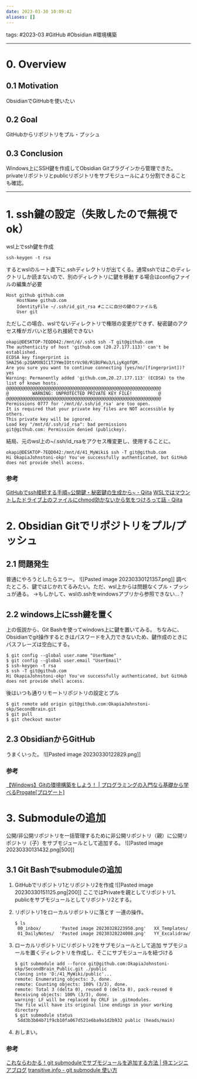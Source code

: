 ```yaml
---
date: 2023-03-30 10:09:42
aliases: []
---
```

tags: #2023-03 #GitHub #Obsidian #環境構築 

---
# 0. Overview
## 0.1 Motivation
ObsidianでGitHubを使いたい
## 0.2 Goal
GitHubからリポジトリをプル・プッシュ
## 0.3 Conclusion
Windows上にSSH鍵を作成してObsidian Gitプラグインから管理できた。
privateリポジトリとpublicリポジトリをサブモジュールにより分割できることも確認。

---
# 1. ssh鍵の設定（失敗したので無視でok）

wsl上でssh鍵を作成
```
ssh-keygen -t rsa
```
するとwslのルート直下に.sshディレクトリが出てくる。通常sshではこのディレクトリしか読まないので、別のディレクトリに鍵を移動する場合はconfigファイルの編集が必要
```
Host github github.com
	HostName github.com
	IdentityFile ~/.ssh/id_git_rsa #ここに自分の鍵のファイル名
	User git
```

ただしこの場合、wslでないディレクトリで権限の変更ができず、秘密鍵のアクセス権がガバいと怒られ接続できない
```
okapi@DESKTOP-7EQD042:/mnt/d/.ssh$ ssh -T git@github.com
The authenticity of host 'github.com (20.27.177.113)' can't be established.
ECDSA key fingerprint is SHA256:p2QAMXNIC1TJYWeIOttrVc98/R1BUFWu3/LiyKgUfQM.
Are you sure you want to continue connecting (yes/no/[fingerprint])? yes
Warning: Permanently added 'github.com,20.27.177.113' (ECDSA) to the list of known hosts.
@@@@@@@@@@@@@@@@@@@@@@@@@@@@@@@@@@@@@@@@@@@@@@@@@@@@@@@@@@@
@         WARNING: UNPROTECTED PRIVATE KEY FILE!          @
@@@@@@@@@@@@@@@@@@@@@@@@@@@@@@@@@@@@@@@@@@@@@@@@@@@@@@@@@@@
Permissions 0777 for '/mnt/d/.ssh/id_rsa' are too open.
It is required that your private key files are NOT accessible by others.
This private key will be ignored.
Load key "/mnt/d/.ssh/id_rsa": bad permissions
git@github.com: Permission denied (publickey).
```

結局、元のwsl上の~/.ssh/id_rsaをアクセス権変更し、使用することに。
```
okapi@DESKTOP-7EQD042:/mnt/d/41_MyWiki$ ssh -T git@github.com
Hi OkapiaJohnstoni-okp! You've successfully authenticated, but GitHub does not provide shell access.
```

### 参考
[GitHubでssh接続する手順\~公開鍵・秘密鍵の生成から\~ - Qiita](https://qiita.com/shizuma/items/2b2f873a0034839e47ce)
[WSLではマウントしたドライブ上のファイルにchmod効かないから気をつけろって話 - Qiita](https://qiita.com/penguinz222/items/8b0f28aade7b3a4e050a)

# 2. Obsidian Gitでリポジトリをプル/プッシュ

## 2.1 問題発生
普通にやろうとしたらエラー。
![[Pasted image 20230330121357.png]]
調べたところ、鍵ではじかれてるみたい。ただ、wsl上からは問題なくプル・プッシュが通る。
→もしかして、wslの.sshをwindowsアプリから参照できない...？

## 2.2 windows上にssh鍵を置く
上の仮説から、Git Bashを使ってwindows上に鍵を置いてみる。
ちなみに、Obsidianでgit操作するときはパスワードを入力できないため、鍵作成のときにパスフレーズは空白にする。
```
$ git config --global user.name "UserName"
$ git config --global user.email "UserEmail"
$ ssh-keygen -t rsa
$ ssh -T git@github.com
Hi OkapiaJohnstoni-okp! You've successfully authenticated, but GitHub does not provide shell access.

```

後はいつも通りリモートリポジトリの設定とプル
```
$ git remote add origin git@github.com:OkapiaJohnstoni-okp/SecondBrain.git
$ git pull
$ git checkout master
```


## 2.3 ObsidianからGitHub
うまくいった。
![[Pasted image 20230330122829.png]]

### 参考
[【Windows】Gitの環境構築をしよう！ | プログラミングの入門なら基礎から学べるProgate[プロゲート]](https://prog-8.com/docs/git-env-win)


# 3. Submoduleの追加

公開/非公開リポジトリを一括管理するために非公開リポジトリ（親）に公開リポジトリ（子）をサブモジュールとして追加する。
![[Pasted image 20230330131432.png|500]]

## 3.1 Git Bashでsubmoduleの追加

1. GitHubでリポジトリ1とリポジトリ2を作成
   ![[Pasted image 20230330151125.png|200]]
   ここではPrivateを親としてリポジトリ1、publicをサブモジュールとしてリポジトリ2とする。

2. リポジトリ1をローカルリポジトリに落とす
	一連の操作。
	```
	$ ls
	 00_inbox/       'Pasted image 20230328223950.png'   XX_Templates/
	 01_DailyNotes/  'Pasted image 20230328224008.png'   YY_Excalidraw/
	```

3. ローカルリポジトリにリポジトリ2をサブモジュールとして追加
	サブモジュールを置くディレクトリを作成し、そこにサブモジュールを紐づける
	```
	$ git submodule add --force git@github.com:OkapiaJohnstoni-okp/SecondBrain_Public.git ./public
	Cloning into 'D:/41_MyWiki/public'...
	remote: Enumerating objects: 3, done.
	remote: Counting objects: 100% (3/3), done.
	remote: Total 3 (delta 0), reused 0 (delta 0), pack-reused 0
	Receiving objects: 100% (3/3), done.
	warning: LF will be replaced by CRLF in .gitmodules.
	The file will have its original line endings in your working directory
	$ git submodule status
	 5dd3b3b04b71f9cb10fa067d521e6ba9a1d2b932 public (heads/main)
	```
4. おしまい。

### 参考
[これならわかる！git submoduleでサブモジュールを追加する方法 | 侍エンジニアブログ](https://www.sejuku.net/blog/73151)
[transitive.info - git submodule 使い方](http://transitive.info/article/git/command/submodule/)